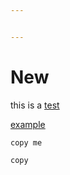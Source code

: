 ```yaml
---


---
```


<h1 id="new">New</h1>
<p>this is a <a href="test.com">test</a></p>
<p><a href="http://example.com">example</a></p>
<pre><code>copy me
</code></pre>
<p><code>copy</code></p>

